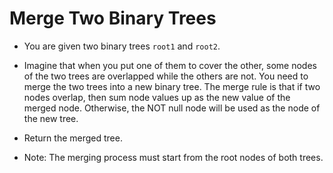 # Merge Two Binary Trees

- You are given two binary trees `root1` and `root2`.

- Imagine that when you put one of them to cover the other, some nodes of the two trees are overlapped while the others are not. You need to merge the two trees into a new binary tree. The merge rule is that if two nodes overlap, then sum node values up as the new value of the merged node. Otherwise, the NOT null node will be used as the node of the new tree.

- Return the merged tree.

- Note: The merging process must start from the root nodes of both trees.

